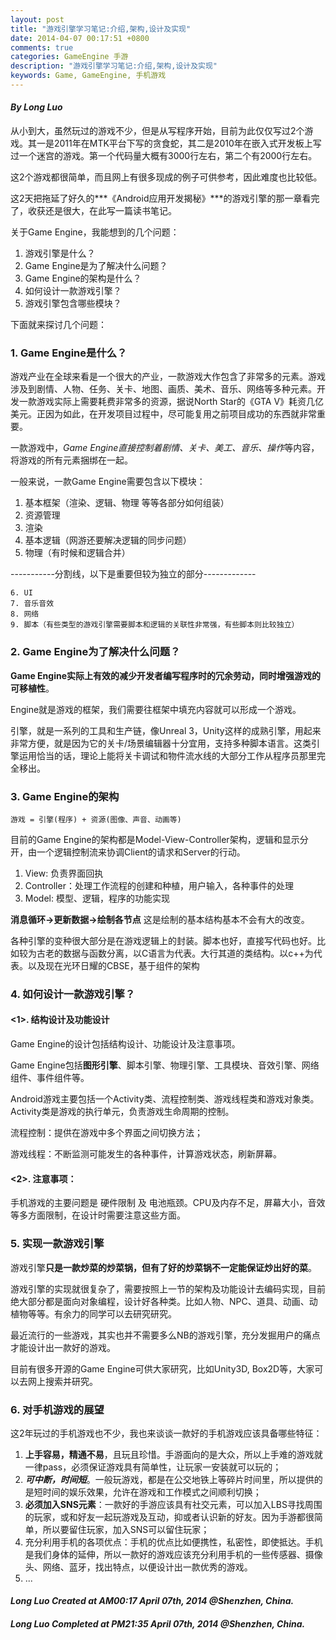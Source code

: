 ```yaml
---
layout: post
title: "游戏引擎学习笔记:介绍,架构,设计及实现"
date: 2014-04-07 00:17:51 +0800
comments: true
categories: GameEngine 手游
description: "游戏引擎学习笔记:介绍,架构,设计及实现"
keywords: Game, GameEngine, 手机游戏
---
```


#### ***By Long Luo***

从小到大，虽然玩过的游戏不少，但是从写程序开始，目前为此仅仅写过2个游戏。其一是2011年在MTK平台下写的贪食蛇，其二是2010年在嵌入式开发板上写过一个迷宫的游戏。第一个代码量大概有3000行左右，第二个有2000行左右。

这2个游戏都很简单，而且网上有很多现成的例子可供参考，因此难度也比较低。

这2天把拖延了好久的***《Android应用开发揭秘》***的游戏引擎的那一章看完了，收获还是很大，在此写一篇读书笔记。

关于Game Engine，我能想到的几个问题：

1. 游戏引擎是什么？
2. Game Engine是为了解决什么问题？
3. Game Engine的架构是什么？
4. 如何设计一款游戏引擎？
5. 游戏引擎包含哪些模块？

下面就来探讨几个问题：

<!--more-->

### 1. Game Engine是什么？

游戏产业在全球来看是一个很大的产业，一款游戏大作包含了非常多的元素。游戏涉及到剧情、人物、任务、关卡、地图、画质、美术、音乐、网络等多种元素。开发一款游戏实际上需要耗费非常多的资源，据说North Star的《GTA V》耗资几亿美元。正因为如此，在开发项目过程中，尽可能复用之前项目成功的东西就非常重要。

一款游戏中，*Game Engine直接控制着剧情、关卡、美工、音乐、操作*等内容，将游戏的所有元素捆绑在一起。

一般来说，一款Game Engine需要包含以下模块：

1. 基本框架（渲染、逻辑、物理 等等各部分如何组装）
2. 资源管理
3. 渲染
4. 基本逻辑（网游还要解决逻辑的同步问题）
5. 物理（有时候和逻辑合并）

-----------分割线，以下是重要但较为独立的部分-------------

	6. UI
	7. 音乐音效
	8. 网络
	9. 脚本（有些类型的游戏引擎需要脚本和逻辑的关联性非常强，有些脚本则比较独立）

### 2. Game Engine为了解决什么问题？
**Game Engine实际上有效的减少开发者编写程序时的冗余劳动，同时增强游戏的可移植性**。

Engine就是游戏的框架，我们需要往框架中填充内容就可以形成一个游戏。

引擎，就是一系列的工具和生产链，像Unreal 3，Unity这样的成熟引擎，用起来非常方便，就是因为它的关卡/场景编辑器十分宜用，支持多种脚本语言。这类引擎运用恰当的话，理论上能将关卡调试和物件流水线的大部分工作从程序员那里完全移出。

### 3. Game Engine的架构
	游戏 = 引擎(程序) + 资源(图像、声音、动画等)

目前的Game Engine的架构都是Model-View-Controller架构，逻辑和显示分开，由一个逻辑控制流来协调Client的请求和Server的行动。

1. View: 负责界面回执
2. Controller：处理工作流程的创建和种植，用户输入，各种事件的处理
3. Model: 模型、逻辑，程序的功能实现

**消息循环->更新数据->绘制各节点** 这是绘制的基本结构基本不会有大的改变。 

各种引擎的变种很大部分是在游戏逻辑上的封装。脚本也好，直接写代码也好。比如较为古老的数据与函数分离，以C语言为代表。大行其道的类结构。以c++为代表。以及现在光环日耀的CBSE，基于组件的架构

### 4. 如何设计一款游戏引擎？

#### <1>. 结构设计及功能设计
Game Engine的设计包括结构设计、功能设计及注意事项。

Game Engine包括**图形引擎**、脚本引擎、物理引擎、工具模块、音效引擎、网络组件、事件组件等。

Android游戏主要包括一个Activity类、流程控制类、游戏线程类和游戏对象类。Activity类是游戏的执行单元，负责游戏生命周期的控制。

流程控制：提供在游戏中多个界面之间切换方法；

游戏线程：不断监测可能发生的各种事件，计算游戏状态，刷新屏幕。

#### <2>. 注意事项：
手机游戏的主要问题是 硬件限制 及 电池瓶颈。CPU及内存不足，屏幕大小，音效等多方面限制，在设计时需要注意这些方面。

### 5. 实现一款游戏引擎

游戏引擎**只是一款炒菜的炒菜锅，但有了好的炒菜锅不一定能保证炒出好的菜**。

游戏引擎的实现就很复杂了，需要按照上一节的架构及功能设计去编码实现，目前绝大部分都是面向对象编程，设计好各种类。比如人物、NPC、道具、动画、动植物等等。有余力的同学可以去研究研究。

最近流行的一些游戏，其实也并不需要多么NB的游戏引擎，充分发掘用户的痛点才能设计出一款好的游戏。

目前有很多开源的Game Engine可供大家研究，比如Unity3D, Box2D等，大家可以去网上搜索并研究。

### 6. 对手机游戏的展望

这2年玩过的手机游戏也不少，我也来谈谈一款好的手机游戏应该具备哪些特征：

1. **上手容易，精通不易**，且玩且珍惜。手游面向的是大众，所以上手难的游戏就一律pass，必须保证游戏具有简单性，让玩家一安装就可以玩的；
2. ***可中断，时间短***。一般玩游戏，都是在公交地铁上等碎片时间里，所以提供的是短时间的娱乐效果，允许在游戏和工作模式之间顺利切换；
3. **必须加入SNS元素**：一款好的手游应该具有社交元素，可以加入LBS寻找周围的玩家，或和好友一起玩游戏及互动，抑或者认识新的好友。因为手游都很简单，所以要留住玩家，加入SNS可以留住玩家；
4. 充分利用手机的各项优点：手机的优点比如便携性，私密性，即使抵达。手机是我们身体的延伸，所以一款好的游戏应该充分利用手机的一些传感器、摄像头、网络、蓝牙，找出特点，以便设计出一款优秀的游戏。
5. ...


#### ***Long Luo Created at AM00:17 April 07th, 2014 @Shenzhen, China.***
#### ***Long Luo Completed at PM21:35 April 07th, 2014 @Shenzhen, China.***


